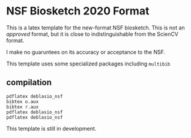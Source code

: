 # NSF Biosketch 2020 Format
This is a latex template for the new-format NSF biosketch. This is not an *approved* format, but it is close to indistinguishable from the ScienCV format. 

I make no guaruntees on its accuracy or acceptance to the NSF. 

This template uses some specialized packages including `multibib` 

## compilation

```
pdflatex deblasio_nsf
bibtex o.aux
bibtex r.aux 
pdflatex deblasio_nsf
pdflatex deblasio_nsf
```

This template is still in development. 

